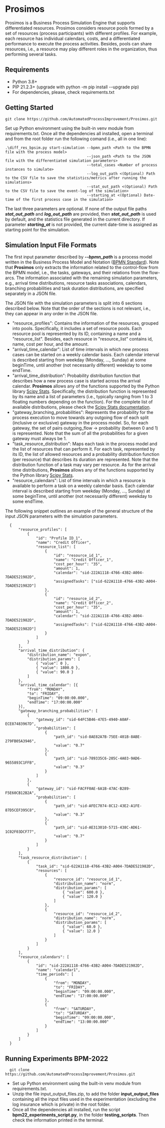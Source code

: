 # Prosimos

Prosimos is a Business Process Simulation Engine that supports differentiated resources. 
Prosimos considers resource pools formed by a set of resources (process participants) with different profiles. 
For example, each resource has individual calendars, costs, and a differentiated performance to execute the process activities. 
Besides, pools can share resources, i.e., a resource may play different roles in the organization, thus performing several tasks.

## Requirements

- Python 3.8+
- PIP 21.2.3+ (upgrade with python -m pip install --upgrade pip)
- For dependencies, please, check requirements.txt

## Getting Started

    git clone https://github.com/AutomatedProcessImprovement/Prosimos.git

Set up Python environment using the built-in venv module from requirements.txt. 
Once all the dependencies all installed, open a terminal and from the root folder run the following comand (i.e., all in one line):

    .\diff_res_bpsim.py start-simulation --bpmn_path <Path to the BPMN file with the process model> 
                                         --json_path <Path to the JSON file with the differentiated simulation parameters>
                                         --total_cases <Number of process instances to simulate>
                                         --log_out_path <(Optional) Path to the CSV file to save the statistics/metrics after running the simulations>
                                         --stat_out_path <(Optional) Path to the CSV file to save the event-log of the simulation>
                                         --starting_at <(Optional) Date-time of the first process case in the simulation>

The last three parameters are optional. 
If none of the output file paths **_stat_out_path_** and **_log_out_path_** are provided, then **_stat_out_path_** is used by default, and the statistics file generated in the current directory. 
If parameter **_starting_at_** is not provided, the current date-time is assigned as starting point for the simulation.


## Simulation Input File Formats 

The first input parameter described by **_--bpmn_path_** is a process model written in the Business Process Model and Notation 
([BPMN Standard](https://www.bpmn.org/#:~:text=BPMN%20is%20a%20standard%20set,the%20communication%20between%20independent%20processes)).
Note that **Prosimos** only extracts the information related to the control-flow from the BPMN model, 
i.e., the tasks, gateways, and their relations from the flow-arcs. 
The information associated with the remaining simulation parameters, 
e.g., arrival time distributions, resource tasks associations, calendars, branching probabilities and task duration distributions, 
are specified separately in a JSON file.  

The JSON file with the simulation parameters is split into 6 sections described below. 
Note that the order of the sections is not relevant, i.e., they can appear in any order in the JSON file.

* "resource_profiles": Contains the information of the resources, grouped into pools. 
   Specifically, it includes a set of resource pools. Each resource pool is represented by its ID, 
   containing a name and a "resource_list". Besides, each resource in "resource_list" contains id, name, 
   cost per hour, and the amount.
* "arrival_time_calendar": List of time intervals in which new process cases can be started on a weekly calendar basis. 
   Each calendar interval is described starting from weekday (Monday, ..., Sunday) at some beginTime, 
   until another (not necessarily different) weekday to some endTime.
* "arrival_time_distribution": Probability distribution function that describes how a new process case is started 
   across the arrival calendar. **Prosimos** allows any of the functions supported by the Python library 
   [Scipy Stats](https://docs.scipy.org/doc/scipy/reference/stats.html#module-scipy.stats). Specifically, 
   the distribution function is represented by its name and a list of parameters 
   (i.e., typically ranging from 1 to 3 floating numbers depending on the function). 
   For the complete list of available distributions, please check the 
   [Scipy Stats documentation](https://docs.scipy.org/doc/scipy/reference/stats.html#module-scipy.stats).
* "gateway_branching_probabilities": Represents the probability for the process execution to move towards any outgoing 
   flow of each split (inclusive or exclusive) gateway in the process model. So, for each gateway, the set of pairs 
   outgoing_flow -> probability (between 0 and 1) is represented. Note that the sum of all the probabilities for a 
   given gateway must always be 1. 
* "task_resource_distribution": Maps each task in the process model and the list of resources that can perform it. 
   For each task, represented by its ID, the list of allowed resources and a probability distribution function 
   (per resource) that describes its duration are represented. Note that the distribution function of a task may vary 
   per resource. As for the arrival time distributions, **Prosimos** allows any of the functions supported by the Python 
   library [Scipy Stats](https://docs.scipy.org/doc/scipy/reference/stats.html#module-scipy.stats).
* "resource_calendars": List of time intervals in which a resource is available to perform a task on a weekly calendar basis. 
   Each calendar interval is described starting from weekday (Monday, ..., Sunday) at some beginTime, 
   until another (not necessarily different) weekday to some endTime.

The following snippet outlines an example of the general structure of the input JSON parameters with the simulation parameters.

      {
          "resource_profiles": [
              {
                  "id": "Profile ID_1",
                  "name": "Credit Officer",
                  "resource_list": [
                      {
                          "id": "resource_id_1",
                          "name": "Credit Officer_1",
                          "cost_per_hour": "35",
                          "amount": 1,
                          "calendar": "sid-222A1118-4766-43B2-A004-7DADE521982D",
                          "assignedTasks": ["sid-622A1118-4766-43B2-A004-7DADE521982D"]
                      },
                      {
                          "id": "resource_id_2",
                          "name": "Credit Officer_2",
                          "cost_per_hour": "35",
                          "amount": 1,
                          "calendar": "sid-222A1118-4766-43B2-A004-7DADE521982D",
                          "assignedTasks": ["sid-622A1118-4766-43B2-A004-7DADE521982D"]
                      }
                  ]
              }
          ],
          "arrival_time_distribution": {
              "distribution_name": "expon",
              "distribution_params": [
                  { "value": 0 },
                  { "value": 1800.0 },
                  { "value": 90.0 }
              ]
          },
          "arrival_time_calendar": [{
              "from": "MONDAY",
              "to": "FRIDAY",
              "beginTime": "09:00:00.000",
              "endTime": "17:00:00.000"
          }],
          "gateway_branching_probabilities": [
              {
                  "gateway_id": "sid-64FC5B46-47E5-4940-A0AF-ECE87483967D",
                  "probabilities": [
                      {
                          "path_id": "sid-8AE82A7B-75EE-401B-8ABE-279FB05A3946",
                          "value": "0.7"
                      },
                      {
                          "path_id": "sid-789335C6-205C-4A03-9AD6-9655893C1FFB",
                          "value": "0.3"
                      }
                  ]
              },
              {
                  "gateway_id": "sid-FACFF0AE-6A1B-47AC-B289-F5E60CB12B2A",
                  "probabilities": [
                      {
                          "path_id": "sid-AFEC7074-8C12-43E2-A1FE-87D5CEF395C8",
                          "value": "0.3"
                      },
                      {
                          "path_id": "sid-AE313010-5715-438C-AD61-1C02F03DCF77",
                          "value": "0.7"
                      }
                  ]
              }
          ],
          "task_resource_distribution": [
              {
                  "task_id": "sid-622A1118-4766-43B2-A004-7DADE521982D",
                  "resources": [
                      {
                          "resource_id": "resource_id_1",
                          "distribution_name": "norm",
                          "distribution_params": [
                              { "value": 600.0 },
                              { "value": 120.0 }
                          ]
                      },
                      {
                          "resource_id": "resource_id_2",
                          "distribution_name": "norm",
                          "distribution_params": [
                              { "value": 60.0 },
                              { "value": 12.0 }
                          ]             
                      }
                  ]
              }
          ],
          "resource_calendars": [
              {
                  "id": "sid-222A1118-4766-43B2-A004-7DADE521982D",
                  "name": "calendar1",
                  "time_periods": [
                      {
                          "from": "MONDAY",
                          "to": "FRIDAY",
                          "beginTime": "09:00:00.000",
                          "endTime": "17:00:00.000"
                      },
                      {
                          "from": "SATURDAY",
                          "to": "SATURDAY",
                          "beginTime": "09:00:00.000",
                          "endTime": "13:00:00.000"
                      }
                  ]
              }
          ]
      }

## Running Experiments BPM-2022

      git clone https://github.com/AutomatedProcessImprovement/Prosimos.git

* Set up Python environment using the built-in venv module from requirements.txt. 
* Unzip the file input_output_files.zip, to add the folder **input_output_files** containing all the input files used in 
the experimentation (excluding the log insurance which is private) in the root folder.
* Once all the dependencies all installed, run the script **bpm22_experiments_script.py**, in the folder **testing_scripts**.
Then check the information printed in the terminal. 


